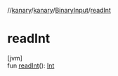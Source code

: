 //[kanary](../../../index.md)/[kanary](../index.md)/[BinaryInput](index.md)/[readInt](read-int.md)

# readInt

[jvm]\
fun [readInt](read-int.md)(): [Int](https://kotlinlang.org/api/latest/jvm/stdlib/kotlin/-int/index.html)
